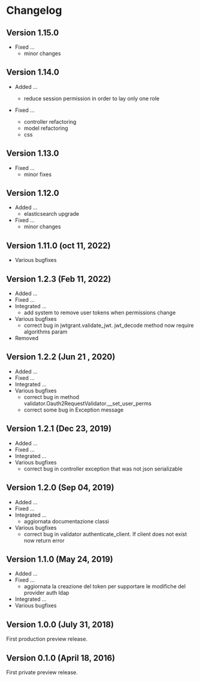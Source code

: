 # Changelog

## Version 1.15.0

* Fixed ...
  * minor changes

## Version 1.14.0

* Added ...
  * reduce session permission in order to lay only one role

* Fixed ...
  * controller refactoring
  * model refactoring
  * css

## Version 1.13.0

* Fixed ...
  * minor fixes

## Version 1.12.0

* Added ...
  * elasticsearch upgrade
* Fixed ...
  * minor changes

## Version 1.11.0 (oct 11, 2022)
* Various bugfixes

## Version 1.2.3 (Feb 11, 2022)

* Added ...
* Fixed ...
* Integrated ...
    * add system to remove user tokens when permissions change
* Various bugfixes
    * correct bug in jwtgrant.validate_jwt. jwt_decode method now require algorithms param
* Removed

## Version 1.2.2 (Jun 21 , 2020)

* Added ...
* Fixed ...
* Integrated ...
* Various bugfixes
    * correct bug in method validator.Oauth2RequestValidator.__set_user_perms
    * correct some bug in Exception message

## Version 1.2.1 (Dec 23, 2019)

* Added ...
* Fixed ...
* Integrated ...
* Various bugfixes
    * correct bug in controller exception that was not json serializable

## Version 1.2.0 (Sep 04, 2019)

* Added ...
* Fixed ...
* Integrated ...
    * aggiornata documentazione classi
* Various bugfixes
    * correct bug in validator authenticate_client. If client does not exist now return error

## Version 1.1.0 (May 24, 2019)

* Added ...
* Fixed ...
    * aggiornata la creazione del token per supportare le modifiche del provider auth ldap
* Integrated ...
* Various bugfixes

## Version 1.0.0 (July 31, 2018)

First production preview release.

## Version 0.1.0 (April 18, 2016)

First private preview release.